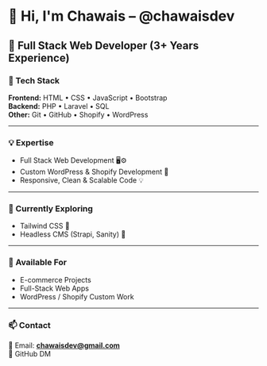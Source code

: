 # 👋 Hi, I'm Chawais – @chawaisdev

## 💼 Full Stack Web Developer (3+ Years Experience)

### 🔧 Tech Stack
**Frontend:** HTML • CSS • JavaScript • Bootstrap  
**Backend:** PHP • Laravel • SQL  
**Other:** Git • GitHub • Shopify • WordPress  

---

### 💡 Expertise
- Full Stack Web Development 🖥️⚙️  
- Custom WordPress & Shopify Development 🛒  
- Responsive, Clean & Scalable Code 💡

---

### 🌱 Currently Exploring
- Tailwind CSS 💨  
- Headless CMS (Strapi, Sanity) 🧠  

---

### 🤝 Available For
- E-commerce Projects  
- Full-Stack Web Apps  
- WordPress / Shopify Custom Work  

---

### 📫 Contact
📧 Email: **chawaisdev@gmail.com**  
💬 GitHub DM  
